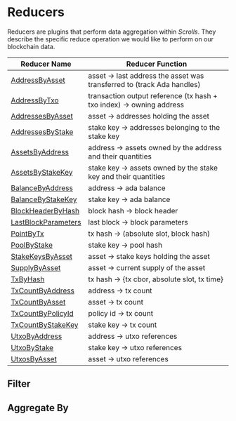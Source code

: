 # Reducers

Reducers are plugins that perform data aggregation within _Scrolls_. They describe the specific reduce operation we would like to perform on our blockchain data.

| Reducer Name                                          | Reducer Function                                                            |
|-------------------------------------------------------|-----------------------------------------------------------------------------|
| [AddressByAsset](./address_by_asset.md)               | asset -> last address the asset was transferred to (track Ada handles)      |
| [AddressByTxo](./address_by_txo.md)                   | transaction output reference (tx hash + txo index) -> owning address        |
| [AddressesByAsset](./addresses_by_asset.md)           | asset -> addresses holding the asset                                        |
| [AddressesByStake](./addresses_by_stake.md)           | stake key -> addresses belonging to the stake key                           |
| [AssetsByAddress](./assets_by_address.md)             | address -> assets owned by the address and their quantities                 |
| [AssetsByStakeKey](./assets_by_stake_key.md)          | stake key -> assets owned by the stake key and their quantities             |
| [BalanceByAddress](./balance_by_address.md)           | address -> ada balance                                                      |
| [BalanceByStakeKey](./balance_by_stake_key.md)        | stake key -> ada balance                                                    |
| [BlockHeaderByHash](./block_header_by_hash.md)        | block hash -> block header                                                  |
| [LastBlockParameters](./last_block_parameters.md)     | last block -> block parameters                                              |
| [PointByTx](./point_by_tx.md)                         | tx hash -> (absolute slot, block hash)                                      |
| [PoolByStake](./pool_by_stake.md)                     | stake key -> pool hash                                                      |
| [StakeKeysByAsset](./stake_keys_by_asset.md)          | asset -> stake keys holding the asset                                       |
| [SupplyByAsset](./supply_by_asset.md)                 | asset -> current supply of the asset                                        |
| [TxByHash](./tx_by_hash.md)                           | tx hash -> {tx cbor, absolute slot, tx time}                                |
| [TxCountByAddress](./tx_count_by_address.md)          | address -> tx count                                                         |
| [TxCountByAsset](./tx_count_by_asset.md)              | asset -> tx count                                                           |
| [TxCountByPolicyId](./tx_count_by_policy_id.md)       | policy id -> tx count                                                       |
| [TxCountByStakeKey](./tx_count_by_stake_key.md)       | stake key -> tx count                                                       |
| [UtxoByAddress](./utxo_by_address.md)                 | address -> utxo references                                                  |
| [UtxoByStake](./utxo_by_stake.md)                     | stake key -> utxo references                                                |
| [UtxosByAsset](./utxos_by_asset.md)                   | asset -> utxo references                                                    |

## Filter

## Aggregate By